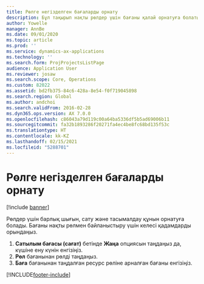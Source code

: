 ```yaml
---
title: Рөлге негізделген бағаларды орнату
description: Бұл тақырып нақты рөлдер үшін бағаны қалай орнатуға болатындығы туралы ақпарат береді.
author: Yowelle
manager: AnnBe
ms.date: 09/01/2020
ms.topic: article
ms.prod: ''
ms.service: dynamics-ax-applications
ms.technology: ''
ms.search.form: ProjProjectsListPage
audience: Application User
ms.reviewer: josaw
ms.search.scope: Core, Operations
ms.custom: 82022
ms.assetid: bd2fb375-84c6-428a-8e54-f0f719045898
ms.search.region: Global
ms.author: andchoi
ms.search.validFrom: 2016-02-28
ms.dyn365.ops.version: AX 7.0.0
ms.openlocfilehash: c86043a79d119c00a64ba5336df5b5ad69006b11
ms.sourcegitcommit: fa32b1893286f20271fa4ec4be8fc68bd135f53c
ms.translationtype: HT
ms.contentlocale: kk-KZ
ms.lasthandoff: 02/15/2021
ms.locfileid: "5288701"
---
```

# <a name="set-up-role-based-pricing"></a>Рөлге негізделген бағаларды орнату

[!include [banner](../includes/banner.md)]

Рөлдер үшін барлық шығын, сату және тасымалдау құнын орнатуға болады. Бағаны нақты рөлмен байланыстыру үшін келесі қадамдарды орындаңыз.

1. **Сатылым бағасы (сағат)** бетінде **Жаңа** опциясын таңдаңыз да, күшіне ену күнін енгізіңіз.
2. **Рөл** бағанынан рөлді таңдаңыз.
3. **Баға** бағанынан таңдалған ресурс рөліне арналған бағаны енгізіңіз.


[!INCLUDE[footer-include](../includes/footer-banner.md)]
